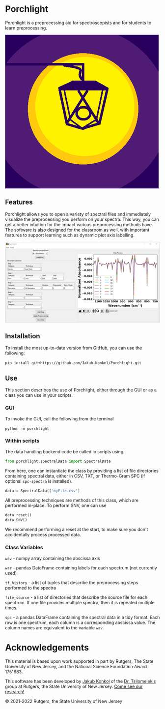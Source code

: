 # Porchlight

Porchlight is a preprocessing aid for spectroscopists and for students to learn preprocessing.

![Porchlight Logo](/repo-resources/porchlight.png)


## Features

Porchlight allows you to open a variety of spectral files and immediately visualize the preprocessing you perform on your spectra.
This way, you can get a better intuition for the impact various preprocessing methods have.
The software is also designed for the classroom as well, with important features to support learning such as dynamic plot axis labelling.

![GUI in use](/repo-resources/gui.PNG)

## Installation
<!---
Porchlight can be installed using

`pip install porchlight`

If you would like to include optional packages for specific filetypes, use the following:

`pip install porchlight[SPC

someone sniped the package name porchlight from me on the pipy index

--->
To install the most up-to-date version from GitHub, you can use the following:

`pip install git+https://github.com/Jakub-Konkol/Porchlight.git`

## Use
This section describes the use of Porchlight, either through the GUI or as a class you can use in your scripts.

### GUI
To invoke the GUI, call the following from the terminal

`python -m porchlight`

### Within scripts

The data handling backend code be called in scripts using

```python
from porchlight.spectralData import SpectralData
```


From here, one can instantiate the class by providing a list of file directories containing spectral data, either in CSV, TXT, or Thermo-Gram SPC (if optional `spc-spectra` is installed).

```python
data = SpectralData(['myFile.csv']
```

All preprocessing techniques are methods of this class, which are performed in-place. To perform SNV, one can use

```python
data.reset()
data.SNV()
```

We recommend performing a reset at the start, to make sure you don't accidentally process processed data.

### Class Variables

`wav` - numpy array containing the abscissa axis

`war` - pandas DataFrame containing labels for each spectrum (not currently used)

`tf_history` - a list of tuples that describe the preprocessing steps performed to the spectra

`file_source` - a list of directories that describe the source file for each spectrum. If one file provides multiple
spectra, then it is repeated multiple times.

`spc` - a pandas DataFrame containing the spectral data in a tidy format. Each row is one spectrum, each column 
is a corresponding abscissa value. The column names are equivalent to the variable `wav`.

# Acknowledgements

This material is based upon work supported in part by Rutgers, The State University of New Jersey, and the National 
Science Foundation Award 1751683.

This software has been developed by [Jakub Konkol](https://jakubkonkol.com/) of the 
[Dr. Tsilomelekis](https://www.gtsilomelekis.com/) group at Rutgers, the State University of New Jersey. 
[Come see our research!](https://www.gtsilomelekis.com/)

:copyright: 2021-2022 Rutgers, the State University of New Jersey
